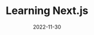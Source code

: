 ---
title: Learning Next.js
date: '2022-11-30'
skills:
  - NextJS
issuer: LinkedIn
courseRelease: 2022
imageUrl: >-
  https://media.licdn.com/dms/image/C4D1FAQF5vMavWnqlSA/feedshare-document-cover-images_1280/0/1669838551108?e=1696017600&v=beta&t=PXaVtchzXSv5Hk3PBOjbHEFVBNIlLVFZpTOYZOy7TiM
certificateUrl: >-
  https://www.linkedin.com/learning/certificates/529a5d7827b6dfc883758298c97c8d132b756bc9b1f794049be81e2d5f799f7a?lipi=urn%3Ali%3Apage%3Ad_flagship3_profile_view_base_certifications_details%3B4gLXTmjQT7q6czmtddNHrg%3D%3D
---